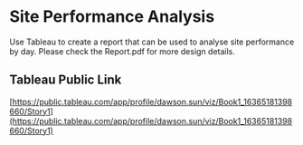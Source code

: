 # Site Performance Analysis

Use Tableau to create a report that can be used to analyse site performance by day. Please check the Report.pdf for more design details.

## Tableau Public Link

[https://public.tableau.com/app/profile/dawson.sun/viz/Book1_16365181398660/Story1](https://public.tableau.com/app/profile/dawson.sun/viz/Book1_16365181398660/Story1)
